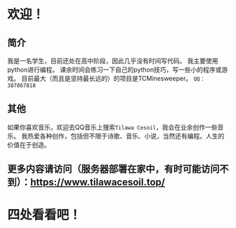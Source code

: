 # 欢迎！

## 简介
我是一名学生，目前还处在高中阶段，因此几乎没有时间写代码。
我主要使用python进行编程。
课余时间会练习一下自己的python技巧，写一些小的程序或游戏。
目前最大（而且是坚持最长远的）的项目是TCMinesweeper。
`QQ：387867818`

## 其他
如果你喜欢音乐，欢迎去QQ音乐上搜索`Tilawa Cesoil`，我会在业余创作一些音乐。
我热爱各种创作，包括但不限于诗歌、音乐、小说，当然还有编程。人生的价值在于创造。

## 更多内容请访问（服务器部署在家中，有时可能访问不到）：https://www.tilawacesoil.top/

# 四处看看吧！
